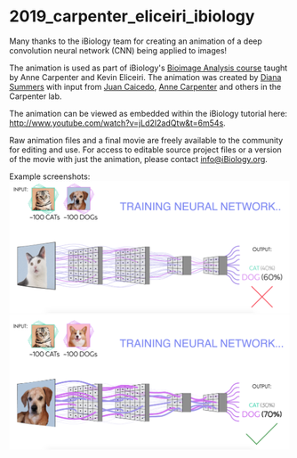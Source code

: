 # 2019_carpenter_eliceiri_ibiology

Many thanks to the iBiology team for creating an animation of a deep convolution neural network (CNN) being applied to images!

The animation is used as part of iBiology's [Bioimage Analysis course](https://www.ibiology.org/techniques/bioimage-analysis) taught by Anne Carpenter and Kevin Eliceiri. The animation was created by [Diana Summers](https://linkedin.com/in/diana-summers) with input from [Juan Caicedo](https://www.broadinstitute.org/bios/juan-c-caicedo), [Anne Carpenter](https://broadinstitute.org/~anne) and others in the Carpenter lab.

The animation can be viewed as embedded within the iBiology tutorial here: http://www.youtube.com/watch?v=jLd2I2adQtw&t=6m54s.

Raw animation files and a final movie are freely available to the community for editing and use. For access to editable source project files or a version of the movie with just the animation, please contact info@iBiology.org.

Example screenshots:
![iBiologyScreenshotNN1](iBiologyScreenshotNN1.png)
![iBiologyScreenshotNN2](iBiologyScreenshotNN2.png)
